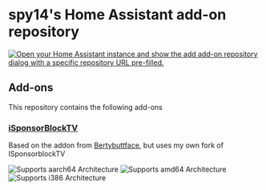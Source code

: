 # spy14's Home Assistant add-on repository

[![Open your Home Assistant instance and show the add add-on repository dialog with a specific repository URL pre-filled.](https://my.home-assistant.io/badges/supervisor_add_addon_repository.svg)](https://my.home-assistant.io/redirect/supervisor_add_addon_repository/?repository_url=https%3A%2F%2Fgithub.com%2Fhome-assistant%2Faddons-example)

## Add-ons

This repository contains the following add-ons

### [iSponsorBlockTV](./isponsorblocktv)

Based on the addon from [Bertybuttface](https://github.com/bertybuttface/addons/tree/main/isponsorblocktv), but uses my own fork of ISponsorblockTV

![Supports aarch64 Architecture][aarch64-shield]
![Supports amd64 Architecture][amd64-shield]
![Supports i386 Architecture][i386-shield]




[aarch64-shield]: https://img.shields.io/badge/aarch64-yes-green.svg
[amd64-shield]: https://img.shields.io/badge/amd64-yes-green.svg
[armhf-shield]: https://img.shields.io/badge/armhf-yes-green.svg
[armv7-shield]: https://img.shields.io/badge/armv7-yes-green.svg
[i386-shield]: https://img.shields.io/badge/i386-yes-green.svg
